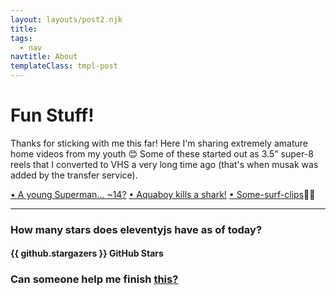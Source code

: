 ```yaml
---
layout: layouts/post2.njk
title:
tags:
  - nav
navtitle: About
templateClass: tmpl-post
---
```


<style>
.about-page a {
  color: var(--primary-color);
  font-weight: 700;
}
</style>

# Fun Stuff!

Thanks for sticking with me this far! Here I'm sharing extremely amature home videos from my youth 😊 Some of these started out as 3.5" super-8 reels that I converted to VHS a very long time ago (that's when musak was added by the transfer service).

[• A young Superman... ~14?](/img/superman.mp4)
[• Aquaboy kills a shark!](/img/aquaboy.mp4)
[• Some-surf-clips](/img/sm-barrel-and-lane.mp4)🏄‍♂️

<!-- Featuring magic in the dark, young Superman, and Aquaboy killing a shark! -->

<!-- <video width="800" controls>
  <source src="/videos/home-movies-and-surf_1.mp4" type="video/mp4">
</video>

<video width="800" controls>
<source src="/img/me-surfing_2019.mp4" type="videp/mp4">
</video> -->
<hr>

### How many stars does eleventyjs have as of today?
<p id="date"></p>

#### {{ github.stargazers }} GitHub Stars

### Can someone help me finish [this?](https://github.com/matto2/convert-a-theme_to11ty)




